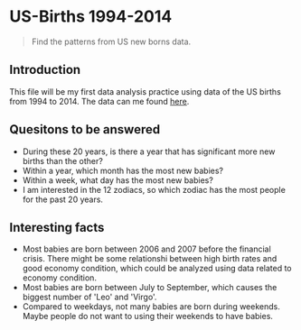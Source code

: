 # US-Births 1994-2014

> Find the patterns from US new borns data.

## Introduction

This file will be my first data analysis practice using data of the US births from 1994 to 2014. The data can me found [here](https://github.com/fivethirtyeight/data/tree/master/births).

## Quesitons to be answered

* During these 20 years, is there a year that has significant more new births than the other?
* Within a year, which month has the most new babies?
* Within a week, what day has the most new babies?
* I am interested in the 12 zodiacs, so which zodiac has the most people for the past 20 years.

## Interesting facts

- Most babies are born between 2006 and 2007 before the financial crisis. There might be some relationshi between high birth rates and good economy condition, which could be analyzed using data related to economy condition.
- Most babies are born between July to September, which causes the biggest number of 'Leo' and 'Virgo'.
- Compared to weekdays, not many babies are born during weekends. Maybe people do not want to using their weekends to have babies.
